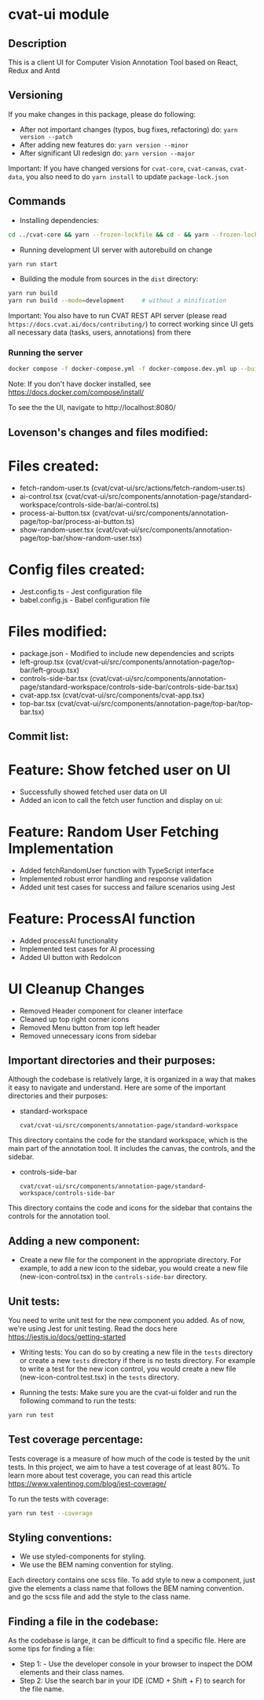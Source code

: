 # cvat-ui module

## Description

This is a client UI for Computer Vision Annotation Tool based on React, Redux and Antd

## Versioning

If you make changes in this package, please do following:

- After not important changes (typos, bug fixes, refactoring) do: `yarn version --patch`
- After adding new features do: `yarn version --minor`
- After significant UI redesign do: `yarn version --major`

Important: If you have changed versions for `cvat-core`, `cvat-canvas`, `cvat-data`,
you also need to do `yarn install` to update `package-lock.json`

## Commands

- Installing dependencies:

```bash
cd ../cvat-core && yarn --frozen-lockfile && cd - && yarn --frozen-lockfile
```

- Running development UI server with autorebuild on change

```bash
yarn run start
```

- Building the module from sources in the `dist` directory:

```bash
yarn run build
yarn run build --mode=development     # without a minification
```

Important: You also have to run CVAT REST API server (please read `https://docs.cvat.ai/docs/contributing/`)
to correct working since UI gets all necessary data (tasks, users, annotations) from there

### Running the server
```bash
docker compose -f docker-compose.yml -f docker-compose.dev.yml up --build
```

Note: If you don't have docker installed, see https://docs.docker.com/compose/install/

To see the the UI, navigate to http://localhost:8080/

## Lovenson's changes and files modified:

# Files created:
- fetch-random-user.ts (cvat/cvat-ui/src/actions/fetch-random-user.ts)
- ai-control.tsx (cvat/cvat-ui/src/components/annotation-page/standard-workspace/controls-side-bar/ai-control.ts)
- process-ai-button.tsx (cvat/cvat-ui/src/components/annotation-page/top-bar/process-ai-button.ts)
- show-random-user.tsx (cvat/cvat-ui/src/components/annotation-page/top-bar/show-random-user.tsx)

# Config files created:
- Jest.config.ts - Jest configuration file
- babel.config.js - Babel configuration file


# Files modified:
- package.json - Modified to include new dependencies and scripts
- left-group.tsx (cvat/cvat-ui/src/components/annotation-page/top-bar/left-group.tsx)
- controls-side-bar.tsx (cvat/cvat-ui/src/components/annotation-page/standard-workspace/controls-side-bar/controls-side-bar.tsx)
- cvat-app.tsx (cvat/cvat-ui/src/components/cvat-app.tsx)
- top-bar.tsx (cvat/cvat-ui/src/components/annotation-page/top-bar/top-bar.tsx)

## Commit list:

# Feature: Show fetched user on UI
- Successfully showed fetched user data on UI
- Added an icon to call the fetch user function and display on ui:

# Feature: Random User Fetching Implementation
- Added fetchRandomUser function with TypeScript interface
- Implemented robust error handling and response validation
- Added unit test cases for success and failure scenarios using Jest

# Feature: ProcessAI function
- Added processAI functionality
- Implemented test cases for AI processing
- Added UI button with RedoIcon

# UI Cleanup Changes
- Removed Header component for cleaner interface
- Cleaned up top right corner icons
- Removed Menu button from top left header
- Removed unnecessary icons from sidebar

## Important directories and their purposes:

Although the codebase is relatively large, it is organized in a way that makes it easy to navigate and understand. Here are some of the important directories and their purposes:

- standard-workspace

  `cvat/cvat-ui/src/components/annotation-page/standard-workspace`

This directory contains the code for the standard workspace, which is the main part of the annotation tool. It includes the canvas, the controls, and the sidebar.

- controls-side-bar

  `cvat/cvat-ui/src/components/annotation-page/standard-workspace/controls-side-bar`

This directory contains the code and icons for the sidebar that contains the controls for the annotation tool.

## Adding a new component:
- Create a new file for the component in the appropriate directory. For example, to add a new icon to the sidebar, you would create a new file (new-icon-control.tsx) in the `controls-side-bar` directory.

## Unit tests:

You need to write unit test for the new component you added. As of now, we're using Jest
for unit testing. Read the docs here https://jestjs.io/docs/getting-started

- Writing tests:
You can do so by creating a new file in the `tests` directory or create a new `tests` directory if there
is no tests directory. For example to write a test for the new icon control, you would create a new file (new-icon-control.test.tsx) in the `tests` directory.

- Running the tests:
Make sure you are the cvat-ui folder and run the following command to run the tests:

```bash
yarn run test
```
## Test coverage percentage:

Tests coverage is a measure of how much of the code is tested by the unit tests. In this project, we aim to have a test coverage of at least 80%. To learn more about test coverage, you can read this article https://www.valentinog.com/blog/jest-coverage/

To run the tests with coverage:
```bash
yarn run test --coverage
```

## Styling conventions:
- We use styled-components for styling.
- We use the BEM naming convention for styling.

Each directory contains one scss file. To add style to new a component, just give the elements a class name that follows the BEM naming convention. and go the scss file and add the style to the class name.

## Finding a file in the codebase:
As the codebase is large, it can be difficult to find a specific file. Here are some tips for finding a file:

- Step 1: - Use the developer console in your browser to inspect the DOM elements and their class names.
- Step 2: Use the search bar in your IDE (CMD + Shift + F) to search for the file name.
